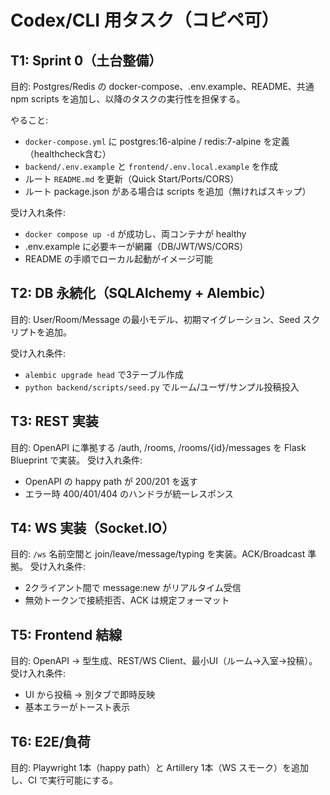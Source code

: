 # Codex/CLI 用タスク（コピペ可）

## T1: Sprint 0（土台整備）
目的:
  Postgres/Redis の docker-compose、.env.example、README、共通 npm scripts を追加し、以降のタスクの実行性を担保する。

やること:
  - `docker-compose.yml` に postgres:16-alpine / redis:7-alpine を定義（healthcheck含む）
  - `backend/.env.example` と `frontend/.env.local.example` を作成
  - ルート `README.md` を更新（Quick Start/Ports/CORS）
  - ルート package.json がある場合は scripts を追加（無ければスキップ）

受け入れ条件:
  - `docker compose up -d` が成功し、両コンテナが healthy
  - .env.example に必要キーが網羅（DB/JWT/WS/CORS）
  - README の手順でローカル起動がイメージ可能

## T2: DB 永続化（SQLAlchemy + Alembic）
目的: User/Room/Message の最小モデル、初期マイグレーション、Seed スクリプトを追加。

受け入れ条件:
  - `alembic upgrade head` で3テーブル作成
  - `python backend/scripts/seed.py` でルーム/ユーザ/サンプル投稿投入

## T3: REST 実装
目的: OpenAPI に準拠する /auth, /rooms, /rooms/{id}/messages を Flask Blueprint で実装。
受け入れ条件:
  - OpenAPI の happy path が 200/201 を返す
  - エラー時 400/401/404 のハンドラが統一レスポンス

## T4: WS 実装（Socket.IO）
目的: `/ws` 名前空間と join/leave/message/typing を実装。ACK/Broadcast 準拠。
受け入れ条件:
  - 2クライアント間で message:new がリアルタイム受信
  - 無効トークンで接続拒否、ACK は規定フォーマット

## T5: Frontend 結線
目的: OpenAPI -> 型生成、REST/WS Client、最小UI（ルーム→入室→投稿）。
受け入れ条件:
  - UI から投稿 → 別タブで即時反映
  - 基本エラーがトースト表示

## T6: E2E/負荷
目的: Playwright 1本（happy path）と Artillery 1本（WS スモーク）を追加し、CI で実行可能にする。
